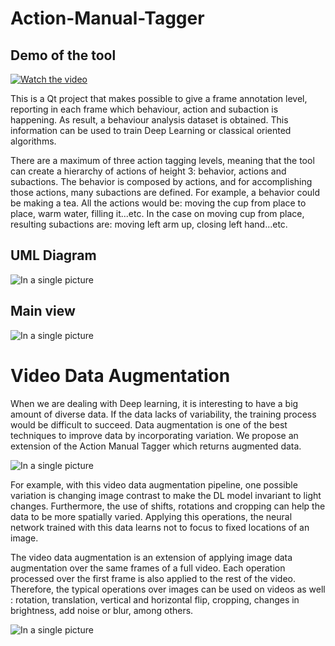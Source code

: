 # Action-Manual-Tagger

## Demo of the tool
[![Watch the video](https://img.youtube.com/vi/6sgwJqkNpR4/0.jpg)](https://youtu.be/6sgwJqkNpR4)


This is a Qt project that makes possible to give a frame annotation level, reporting in each frame which behaviour, action and subaction is happening. As result, a behaviour analysis dataset is obtained. This information can be used to train Deep Learning or classical oriented algorithms.

There are a maximum of three action tagging levels, meaning that the tool can create a hierarchy of actions of height 3: behavior, actions and subactions. The behavior is composed by actions, and for accomplishing those actions, many subactions are defined. For example, a behavior could be making a tea. All the actions would be: moving the cup from place to place, warm water, filling it...etc. In the case on moving cup from place, resulting subactions are: moving left arm up, closing left hand...etc.

## UML Diagram

![In a single picture](https://raw.githubusercontent.com/danielallhoff/Action-Manual-Tagger/master/raw_images/uml.png)

## Main view
![In a single picture](https://raw.githubusercontent.com/danielallhoff/Action-Manual-Tagger/master/raw_images/interface.PNG)



# Video Data Augmentation
When we are dealing with Deep learning, it is interesting to have a big amount of diverse data. If the data lacks of variability, the training process would be difficult to succeed. Data augmentation is one of the best techniques to improve data by incorporating variation. We propose an extension of the Action Manual Tagger which returns augmented data. 

![In a single picture](https://raw.githubusercontent.com/danielallhoff/Action-Manual-Tagger/master/raw_images/data_augmentation_operations.PNG)

For example, with this video data augmentation pipeline, one possible variation is changing image contrast to make the DL model invariant to light changes. Furthermore, the use of shifts, rotations and cropping can help the data to be more spatially varied. Applying this operations, the neural network trained with this data learns not to focus to fixed locations of an image.

The video data augmentation is an extension of applying image data augmentation over the same frames of a full video. Each operation processed over the first frame is also applied to  the rest of the video. Therefore, the typical operations over images can be used on videos as well : rotation, translation, vertical and horizontal flip, cropping, changes in brightness, add noise or blur, among others.

![In a single picture](https://raw.githubusercontent.com/danielallhoff/Action-Manual-Tagger/master/raw_images/duplicate_frames.PNG)


